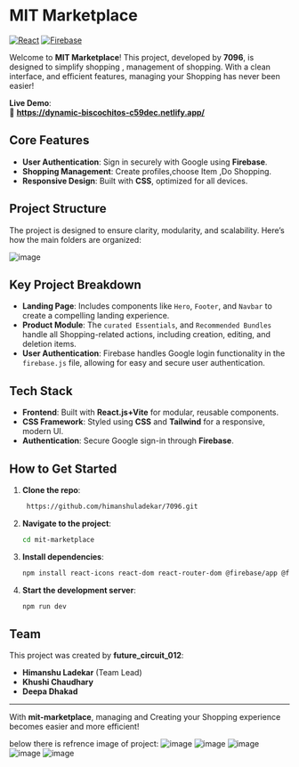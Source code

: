 
# **MIT Marketplace**

[![React](https://img.shields.io/badge/React-18.2.0-61DAFB?logo=react&logoColor=white)](https://reactjs.org/)
[![Firebase](https://img.shields.io/badge/Firebase-9.6.10-FFCA28?logo=firebase&logoColor=white)](https://firebase.google.com/)

Welcome to **MIT Marketplace**! This project, developed by **7096**, is designed to simplify shopping , management of shopping. With a clean interface, and efficient features, managing your Shopping has never been easier!

**Live Demo**:  
🔗 **https://dynamic-biscochitos-c59dec.netlify.app/**

## **Core Features**

- **User Authentication**: Sign in securely with Google using **Firebase**.
- **Shopping Management**: Create profiles,choose Item ,Do Shopping.
- **Responsive Design**: Built with **CSS**, optimized for all devices.

## **Project Structure**

The project is designed to ensure clarity, modularity, and scalability. Here’s how the main folders are organized:


![image](https://github.com/user-attachments/assets/33ea0e2d-c721-42da-87a9-6012b62679e9)




## **Key Project Breakdown**

- **Landing Page**: Includes components like `Hero`, `Footer`,  and `Navbar` to create a compelling landing experience.
- **Product Module**: The `curated Essentials`,  and `Recommended Bundles`  handle all Shopping-related actions, including creation, editing, and deletion items.
- **User Authentication**: Firebase handles Google login functionality in the `firebase.js` file, allowing for easy and secure user authentication.

## **Tech Stack**

- **Frontend**: Built with **React.js+Vite** for modular, reusable components.
- **CSS Framework**: Styled using **CSS** and **Tailwind** for a responsive, modern UI.
- **Authentication**: Secure Google sign-in through **Firebase**.

## **How to Get Started**

1. **Clone the repo**:
   ```bash
    https://github.com/himanshuladekar/7096.git
   ```
2. **Navigate to the project**:
   ```bash
   cd mit-marketplace
   ```
3. **Install dependencies**:
   ```bash
   npm install react-icons react-dom react-router-dom @firebase/app @firebase/auth @firebase/firestore @firebase/storage @firebase/functions @firebase/analytics @firebase/performance lucide-react tailwindcss @tailwindcss/forms
   ```
4. **Start the development server**:
   ```bash
   npm run dev
   ```

## **Team**

This project was created by **future_circuit_012**:

- **Himanshu Ladekar** (Team Lead) 
- **Khushi Chaudhary**
- **Deepa Dhakad** 
---

With **mit-marketplace**, managing  and Creating your Shopping experience becomes easier and more efficient! 

below there is refrence image of project:
![image](https://github.com/user-attachments/assets/501f3041-f7b3-417d-affc-398271deab12)
![image](https://github.com/user-attachments/assets/6ead61a7-9e45-4714-b184-cd297232efbb)
![image](https://github.com/user-attachments/assets/8dc11302-d022-4323-82db-57d6c12cc404)
![image](https://github.com/user-attachments/assets/36eb1425-dce9-4150-9c0a-32821fca7cb1)
![image](https://github.com/user-attachments/assets/0e991db5-34bb-4933-bcc6-48200253870e)









